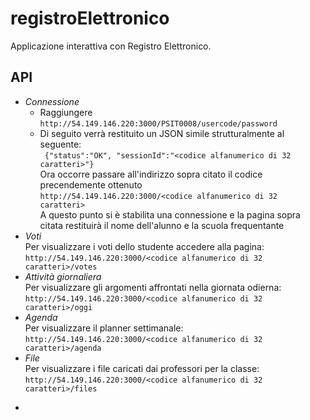 # registroElettronico
Applicazione interattiva con Registro Elettronico.

## API

* *Connessione*
  * Raggiungere `http://54.149.146.220:3000/PSIT0008/usercode/password`
  * Di seguito verrà restituito un JSON simile strutturalmente al seguente:<br />
    ` {"status":"OK", "sessionId":"<codice alfanumerico di 32 caratteri>"}` <br />
    Ora occorre passare all'indirizzo sopra citato il codice precendemente ottenuto<br />
    `http://54.149.146.220:3000/<codice alfanumerico di 32 caratteri>`<br />
    A questo punto si è stabilita una connessione e la pagina sopra citata restituirà il nome dell'alunno e la scuola frequentante
* *Voti*<br />
  Per visualizzare i voti dello studente accedere alla pagina:<br />
  `http://54.149.146.220:3000/<codice alfanumerico di 32 caratteri>/votes`
* *Attività giornaliera*<br />
	Per visualizzare gli argomenti affrontati nella giornata odierna:<br />
  `http://54.149.146.220:3000/<codice alfanumerico di 32 caratteri>/oggi`
* *Agenda*<br />
  Per visualizzare il planner settimanale:<br />
  `http://54.149.146.220:3000/<codice alfanumerico di 32 caratteri>/agenda`
* *File*<br />
  Per visualizzare i file caricati dai professori per la classe:<br />
  `http://54.149.146.220:3000/<codice alfanumerico di 32 caratteri>/files`
- 
